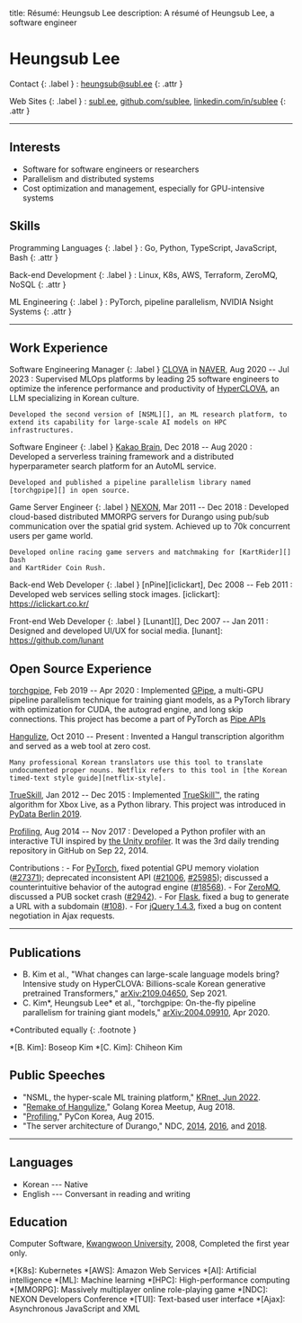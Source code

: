 title: Résumé: Heungsub Lee
description: A résumé of Heungsub Lee, a software engineer

Heungsub Lee
============

Contact {: .label }
: [heungsub@subl.ee](mailto:heungsub@subl.ee)
  {: .attr }

Web Sites {: .label }
: [subl.ee](/),
  [github.com/sublee](https://github.com/sublee),
  [linkedin.com/in/sublee](https://linkedin.com/in/sublee)
  {: .attr }

---

Interests
---------

- Software for software engineers or researchers
- Parallelism and distributed systems
- Cost optimization and management, especially for GPU-intensive systems

Skills
------

Programming Languages {: .label }
: Go, Python, TypeScript, JavaScript, Bash
  {: .attr }

Back-end Development {: .label }
: Linux, K8s, AWS, Terraform, ZeroMQ, NoSQL
  {: .attr }

ML Engineering {: .label }
: PyTorch, pipeline parallelism, NVIDIA Nsight Systems
  {: .attr }

---

Work Experience
---------------

Software Engineering Manager {: .label }
[CLOVA][] in [NAVER][], Aug 2020 -- Jul 2023
:   Supervised MLOps platforms by leading 25 software engineers to optimize the
    inference performance and productivity of [HyperCLOVA][], an LLM
    specializing in Korean culture.

    Developed the second version of [NSML][], an ML research platform, to
    extend its capability for large-scale AI models on HPC infrastructures.

[clova]: https://clova.ai/
[naver]: https://navercorp.com/en
[hyperclova]: https://clova.ai/hyperclova
[nsml]: https://arxiv.org/abs/1712.05902

Software Engineer {: .label }
[Kakao Brain][kakaobrain], Dec 2018 -- Aug 2020
:   Developed a serverless training framework and a distributed hyperparameter
    search platform for an AutoML service.

    Developed and published a pipeline parallelism library named
    [torchgpipe][] in open source.

[kakaobrain]: https://kakaobrain.com/
[torchgpipe]: https://torchgpipe.readthedocs.io/
[gpipe]: https://arxiv.org/abs/1811.06965

Game Server Engineer {: .label }
[NEXON][], Mar 2011 -- Dec 2018
:   Developed cloud-based distributed MMORPG servers for Durango using pub/sub
    communication over the spatial grid system. Achieved up to 70k concurrent
    users per game world.

    Developed online racing game servers and matchmaking for [KartRider][] Dash
    and KartRider Coin Rush.

[nexon]: https://company.nexon.com/en/
[kartrider]: https://kart.nexon.com/

Back-end Web Developer {: .label }
[nPine][iclickart], Dec 2008 -- Feb 2011
:   Developed web services selling stock images.
[iclickart]: https://iclickart.co.kr/

Front-end Web Developer {: .label }
[Lunant][], Dec 2007 -- Jan 2011
:   Designed and developed UI/UX for social media.
[lunant]: https://github.com/lunant

Open Source Experience
----------------------

[torchgpipe][], Feb 2019 -- Apr 2020
:   Implemented [GPipe][], a multi-GPU pipeline parallelism technique for
    training giant models, as a PyTorch library with optimization for CUDA, the
    autograd engine, and long skip connections. This project has become a part
    of PyTorch as [Pipe APIs][pytorch-pipe]

[torchgpipe]: https://torchgpipe.readthedocs.io/
[gpipe]: https://arxiv.org/abs/1811.06965
[pytorch-pipe]: https://pytorch.org/docs/2.0/pipeline.html

[Hangulize][], Oct 2010 -- Present
:   Invented a Hangul transcription algorithm and served as a web tool at zero
    cost.

    Many professional Korean translators use this tool to translate
    undocumented proper nouns. Netflix refers to this tool in [the Korean
    timed-text style guide][netflix-style].

[hangulize]: https://hangulize.org/
[netflix-style]: https://partnerhelp.netflixstudios.com/hc/en-us/articles/216001127-Korean-Timed-Text-Style-Guide

[TrueSkill][trueskill], Jan 2012 -- Dec 2015
:   Implemented [TrueSkill™][trueskill-tm], the rating algorithm for Xbox Live,
    as a Python library. This project was introduced in [PyData Berlin
    2019][pydata2019].

[trueskill]: https://trueskill.org/
[trueskill-tm]: https://www.microsoft.com/en-us/research/project/trueskill-ranking-system/
[pydata2019]: https://docs.google.com/presentation/d/1S5v9D31vpsr22efMSSCO6hmN2SQNCIqKG7JyGzUSzeI/edit?usp=sharing

[Profiling][], Aug 2014 -- Nov 2017
:   Developed a Python profiler with an interactive TUI inspired by [the Unity
    profiler][unity-profiler]. It was the 3rd daily trending repository in
    GitHub on Sep 22, 2014.

[profiling]: https://github.com/what-studio/profiling
[unity-profiler]: https://docs.unity3d.com/Manual/ProfilerWindow.html

Contributions
:   - For [PyTorch][],
      fixed potential GPU memory violation ([#27371][pytorch#27371]);
      deprecated inconsistent API ([#21006][pytorch#21006],
      [#25985][pytorch#25985]); discussed a counterintuitive behavior
      of the autograd engine ([#18568][pytorch#18568]).
    - For [ZeroMQ][],
      discussed a PUB socket crash ([#2942][zeromq#2942]).
    - For [Flask][],
      fixed a bug to generate a URL with a subdomain ([#108][flask#108]).
    - For [jQuery 1.4.3][jquery-143],
      fixed a bug on content negotiation in Ajax requests.

[pytorch]:       https://pytorch.org/
[pytorch#27371]: https://github.com/pytorch/pytorch/pull/27371
[pytorch#21006]: https://github.com/pytorch/pytorch/pull/21006
[pytorch#25985]: https://github.com/pytorch/pytorch/pull/25985
[pytorch#18568]: https://github.com/pytorch/pytorch/pull/18568
[zeromq]:        https://zeromq.org/
[zeromq#2942]:   https://github.com/zeromq/libzmq/issues/2942
[flask]:         https://flask.palletsprojects.com/
[flask#108]:     https://github.com/pallets/flask/issues/108
[jquery-143]:    https://blog.jquery.com/2010/10/16/jquery-143-released/

---

Publications
------------

<!-- IEEE style: https://libguides.nps.edu/citation/ieee -->
- B. Kim et al., "What changes can large-scale language models bring? Intensive
  study on HyperCLOVA: Billions-scale Korean generative pretrained
  Transformers," [arXiv:2109.04650][arxiv:hyperclova], Sep 2021.
- C. Kim\*, Heungsub Lee\* et al., "torchgpipe: On-the-fly pipeline parallelism
  for training giant models," [arXiv:2004.09910][arxiv:torchgpipe], Apr 2020.

\*Contributed equally
{: .footnote }

*[B. Kim]: Boseop Kim
*[C. Kim]: Chiheon Kim

[arxiv:hyperclova]: https://arxiv.org/abs/2109.04650
[arxiv:torchgpipe]: https://arxiv.org/abs/2004.09910

Public Speeches
---------------

<!-- Also, IEEE style -->
- "NSML, the hyper-scale ML training platform," [KRnet, Jun 2022][krnet22].
- "[Remake of Hangulize][gokr1808]," Golang Korea Meetup, Aug 2018.
- "[Profiling][pycon15]," PyCon Korea, Aug 2015.
- "The server architecture of Durango," NDC, [2014][ndc14], [2016][ndc16], and
  [2018][ndc18].

[krnet22]: https://www.kca.kr/boardView.do?boardId=NOTICE&seq=4600077

[gokr1808]: https://subl.ee/~gokr1808
[pycon15]:  https://subl.ee/~pycon15

[ndc18]: https://subl.ee/~ndc18
[ndc16]: https://subl.ee/~ndc16
[ndc14]: https://subl.ee/~ndc14

---

Languages
---------

- Korean --- Native
- English --- Conversant in reading and writing

Education
---------

Computer Software, [Kwangwoon University][kw], 2008, Completed the first year
only.

[kw]: https://www.kw.ac.kr/

<!-- abbrs -->
*[K8s]:    Kubernetes
*[AWS]:    Amazon Web Services
*[AI]:     Artificial intelligence
*[ML]:     Machine learning
*[HPC]:    High-performance computing
*[MMORPG]: Massively multiplayer online role-playing game
*[NDC]:    NEXON Developers Conference
*[TUI]:    Text-based user interface
*[Ajax]:   Asynchronous JavaScript and XML
